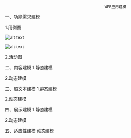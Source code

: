                                                  WEB应用建模

一、功能需求建模


1.用例图

![alt text](http://t1.qpic.cn/mblogpic/fafef418cc89ae6a2a64/2000 "用例图1")

![alt text](http://t2.qpic.cn/mblogpic/43285413a78fa317f902/120 "用例图2")



2.活动图



二、内容建模
1.静态建模



2.动态建模



三、超文本建模
1.静态建模



2.动态建模




四、展示建模
1.静态建模



2.动态建模


五、适应性建模
动态建模
